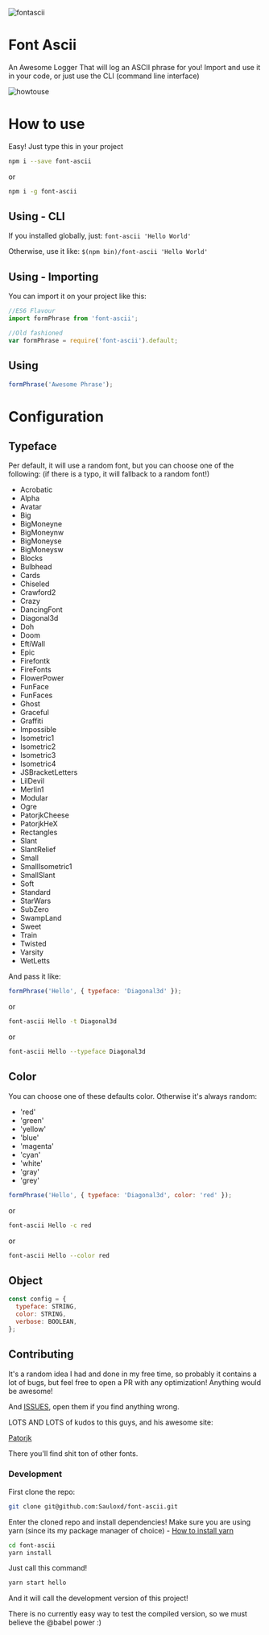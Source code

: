![fontascii](http://i.imgur.com/xXBkyTE.png)

# Font Ascii

An Awesome Logger That will log an ASCII phrase for you!
Import and use it in your code, or just use the CLI (command line interface)

![howtouse](https://thumbs.gfycat.com/OrnateAcrobaticEchidna-size_restricted.gif)

# How to use

Easy! Just type this in your project

```bash
npm i --save font-ascii
```

or

```bash
npm i -g font-ascii
```

## Using - CLI

If you installed globally, just:
`font-ascii 'Hello World'`

Otherwise, use it like:
`$(npm bin)/font-ascii 'Hello World'`

## Using - Importing

You can import it on your project like this:

```javascript
//ES6 Flavour
import formPhrase from 'font-ascii';

//Old fashioned
var formPhrase = require('font-ascii').default;
```

## Using

```javascript
formPhrase('Awesome Phrase');
```

# Configuration

## Typeface

Per default, it will use a random font, but you can choose one of the following:
(if there is a typo, it will fallback to a random font!)

- Acrobatic
- Alpha
- Avatar
- Big
- BigMoneyne
- BigMoneynw
- BigMoneyse
- BigMoneysw
- Blocks
- Bulbhead
- Cards
- Chiseled
- Crawford2
- Crazy
- DancingFont
- Diagonal3d
- Doh
- Doom
- EftiWall
- Epic
- Firefontk
- FireFonts
- FlowerPower
- FunFace
- FunFaces
- Ghost
- Graceful
- Graffiti
- Impossible
- Isometric1
- Isometric2
- Isometric3
- Isometric4
- JSBracketLetters
- LilDevil
- Merlin1
- Modular
- Ogre
- PatorjkCheese
- PatorjkHeX
- Rectangles
- Slant
- SlantRelief
- Small
- SmallIsometric1
- SmallSlant
- Soft
- Standard
- StarWars
- SubZero
- SwampLand
- Sweet
- Train
- Twisted
- Varsity
- WetLetts

And pass it like:

```javascript
formPhrase('Hello', { typeface: 'Diagonal3d' });
```

or

```bash
font-ascii Hello -t Diagonal3d
```

or

```bash
font-ascii Hello --typeface Diagonal3d
```

## Color

You can choose one of these defaults color. Otherwise it's always random:

- 'red'
- 'green'
- 'yellow'
- 'blue'
- 'magenta'
- 'cyan'
- 'white'
- 'gray'
- 'grey'

```javascript
formPhrase('Hello', { typeface: 'Diagonal3d', color: 'red' });
```

or

```bash
font-ascii Hello -c red
```

or

```bash
font-ascii Hello --color red
```

## Object

```javascript
const config = {
  typeface: STRING,
  color: STRING,
  verbose: BOOLEAN,
};
```

## Contributing

It's a random idea I had and done in my free time, so probably it contains a lot of bugs, but feel free to open a PR with any optimization! Anything would be awesome!

And [ISSUES](https://github.com/sauloxd/font-ascii/issues), open them if you find anything wrong.

LOTS AND LOTS of kudos to this guys, and his awesome site:

[Patorjk](http://patorjk.com/software/taag/#p=display&f=Alpha&t=A)

There you'll find shit ton of other fonts.

### Development

First clone the repo:

```bash
git clone git@github.com:Sauloxd/font-ascii.git
```

Enter the cloned repo and install dependencies! Make sure you are using yarn (since its my package manager of choice) - [How to install yarn](https://yarnpkg.com/lang/en/docs/install/#mac-stable)

```bash
cd font-ascii
yarn install
```

Just call this command!

```bash
yarn start hello
```

And it will call the development version of this project!

There is no currently easy way to test the compiled version, so we must believe the @babel power :)
